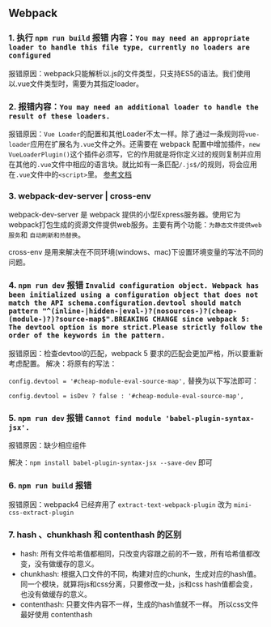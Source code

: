 ## Webpack

### 1. 执行 `npm run build` 报错 内容：`You may need an appropriate loader to handle this file type, currently no loaders are configured `

报错原因：webpack只能解析以.js的文件类型，只支持ES5的语法。我们使用以.vue文件类型时，需要为其指定loader。



### 2. 报错内容：`You may need an additional loader to handle the result of these loaders.`

报错原因：`Vue Loader`的配置和其他Loader不太一样。除了通过一条规则将`vue-loader`应用在扩展名为`.vue`文件之外。还需要在 webpack 配置中增加插件，`new VueLoaderPlugin()`这个插件必须写，它的作用就是将你定义过的规则复制并应用在其他的`.vue`文件中相应的语言块。就比如有一条匹配`/.js$/`的规则，将会应用在`.vue`文件中的`<script>`里。
[参考文档](https://vue-loader.vuejs.org/zh/guide/#手动设置)


### 3. webpack-dev-server | cross-env
webpack-dev-server 是 webpack 提供的小型Express服务器。使用它为webpack打包生成的资源文件提供web服务。主要有两个功能：`为静态文件提供web服务`和 `自动刷新和热替换`。

cross-env 是用来解决在不同环境(windows、mac)下设置环境变量的写法不同的问题。


### 4. `npm run dev` 报错 `Invalid configuration object. Webpack has been initialized using a configuration object that does not match the API schema.configuration.devtool should match pattern "^(inline-|hidden-|eval-)?(nosources-)?(cheap-(module-)?)?source-map$".BREAKING CHANGE since webpack 5: The devtool option is more strict.Please strictly follow the order of the keywords in the pattern.`

报错原因：检查devtool的匹配，webpack 5 要求的匹配会更加严格，所以要重新考虑配置。
解决：将原有的写法：

`config.devtool = '#cheap-module-eval-source-map',` 替换为以下写法即可：

`config.devtool = isDev ? false : '#cheap-module-eval-source-map',`

### 5. `npm run dev` 报错 `Cannot find module 'babel-plugin-syntax-jsx'.`

报错原因：缺少相应组件

解决：`npm install babel-plugin-syntax-jsx --save-dev` 即可

### 6. `npm run build` 报错

报错原因：webpack4 已经弃用了 `extract-text-webpack-plugin` 改为 `mini-css-extract-plugin`


### 7. hash 、chunkhash 和 contenthash 的区别
   
- hash: 所有文件哈希值都相同，只改变内容跟之前的不一致，所有哈希值都改变，没有做缓存的意义。
- chunkhash: 根据入口文件的不同，构建对应的chunk，生成对应的hash值。同一个模块，就算将js和css分离，只要修改一处，js和css hash值都会变，也没有做缓存的意义。
- contenthash: 只要文件内容不一样，生成的hash值就不一样。
所以css文件最好使用 contenthash